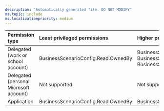 ```yaml
---
description: "Automatically generated file. DO NOT MODIFY"
ms.topic: include
ms.localizationpriority: medium
---
```


|Permission type|Least privileged permissions|Higher privileged permissions|
|:---|:---|:---|
|Delegated (work or school account)|BusinessScenarioConfig.Read.OwnedBy|BusinessScenarioConfig.Read.All, BusinessScenarioConfig.ReadWrite.All, BusinessScenarioConfig.ReadWrite.OwnedBy|
|Delegated (personal Microsoft account)|Not supported.|Not supported.|
|Application|BusinessScenarioConfig.Read.OwnedBy|BusinessScenarioConfig.ReadWrite.OwnedBy|

